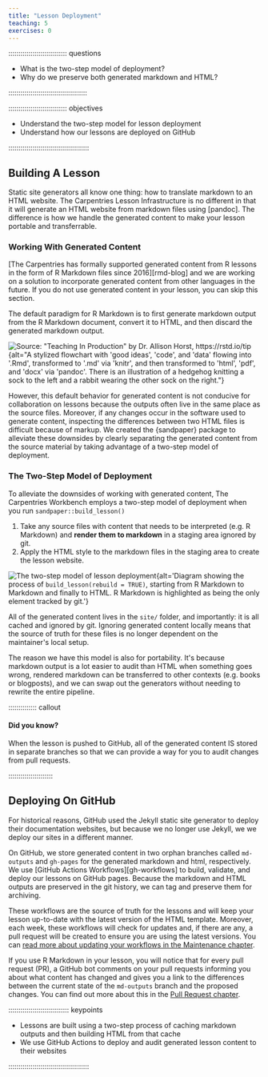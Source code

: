 ```yaml
---
title: "Lesson Deployment"
teaching: 5
exercises: 0
---
```


::::::::::::::::::::::::::::: questions

 - What is the two-step model of deployment?
 - Why do we preserve both generated markdown and HTML?

:::::::::::::::::::::::::::::::::::::::

::::::::::::::::::::::::::::: objectives

 - Understand the two-step model for lesson deployment
 - Understand how our lessons are deployed on GitHub

::::::::::::::::::::::::::::::::::::::::

## Building A Lesson

Static site generators all know one thing: how to translate markdown to an HTML
website. The Carpentries Lesson Infrastructure is no different in that it will
generate an HTML website from markdown files using [pandoc]. The difference is
how we handle the generated content to make your lesson portable and
transferrable.

### Working With Generated Content

[The Carpentries has formally supported generated content from R lessons in the
form of R Markdown files since 2016][rmd-blog] and we are working on a solution
to incorporate generated content from other languages in the future. If you do
not use generated content in your lesson, you can skip this section.

The default paradigm for R Markdown is to first generate markdown output from
the R Markdown document, convert it to HTML, and then discard the generated
markdown output.

![Source: "Teaching In Production" by Dr. Allison Horst,
<https://rstd.io/tip>](https://github.com/rstudio-education/teaching-in-production/raw/master/slides/images/rmd_flowchart.png){alt="A
stylized flowchart with 'good ideas', 'code', and 'data' flowing into '.Rmd',
transformed to '.md' via 'knitr', and then transformed to 'html', 'pdf', and
'docx' via 'pandoc'. There is an illustration of a hedgehog knitting a sock to
the left and a rabbit wearing the other sock on the right."}

However, this default behavior for generated content is not conducive for
collaboration on lessons because the outputs often live in the same place as
the source files. Moreover, if any changes occur in the software used to
generate content, inspecting the differences between two HTML files is
difficult because of markup. We created the {sandpaper} package to alleviate
these downsides by clearly separating the generated content from the source 
material by taking advantage of a two-step model of deployment.

### The Two-Step Model of Deployment

To alleviate the downsides of working with generated content, The Carpentries
Workbench employs a two-step model of deployment when you run
`sandpaper::build_lesson()`

1. Take any source files with content that needs to be interpreted (e.g. 
   R Markdown) and **render them to markdown** in a staging area ignored by git. 
2. Apply the HTML style to the markdown files in the staging area to create the
   lesson website.

![The two-step model of lesson deployment](https://zkamvar.github.io/stunning-barnacle/img/local-flow.dot.svg){alt='Diagram showing the process of `build_lesson(rebuild = TRUE)`, starting from R Markdown to Markdown and finally to HTML. R Markdown is highlighted as being the only element tracked by git.'}

All of the generated content lives in the `site/` folder, and importantly: it
is all cached and ignored by git. Ignoring generated content locally means that
the source of truth for these files is no longer dependent on the maintainer's
local setup. 

The reason we have this model is also for portability. It's because markdown
output is a lot easier to audit than HTML when something goes wrong, rendered
markdown can be transferred to other contexts (e.g. books or blogposts), and we
can swap out the generators without needing to rewrite the entire pipeline.

:::::::::::::: callout

#### Did you know?

When the lesson is pushed to GitHub, all of the generated content IS stored in
separate branches so that we can provide a way for you to audit changes from 
pull requests. 

::::::::::::::::::::::

## Deploying On GitHub

For historical reasons, GitHub used the Jekyll static site generator to deploy
their documentation websites, but because we no longer use Jekyll, we we deploy
our sites in a different manner.

On GitHub, we store generated content in two orphan branches called
`md-outputs` and `gh-pages` for the generated markdown and html, respectively.
We use [GitHub Actions Workflows][gh-workflows] to build, validate, and deploy
our lessons on GitHub pages. Because the markdown and HTML outputs are preserved
in the git history, we can tag and preserve them for archiving.

These workflows are the source of truth for the lessons and will keep your
lesson up-to-date with the latest version of the HTML template. Moreover, each
week, these workflows will check for updates and, if there are any, a pull
request will be created to ensure you are using the latest versions. You can
[read more about updating your workflows in the Maintenance chapter](update.Rmd).

If you use R Markdown in your lesson, you will notice that for every pull
request (PR), a GitHub bot comments on your pull requests informing you about
what content has changed and gives you a link to the differences between the
current state of the `md-outputs` branch and the proposed changes. You can find
out more about this in the [Pull Request chapter](pull-request.md).

:::::::::::::::::::::::::::::: keypoints

 - Lessons are built using a two-step process of caching markdown outputs and then building HTML from that cache
 - We use GitHub Actions to deploy and audit generated lesson content to their websites

::::::::::::::::::::::::::::::::::::::::


